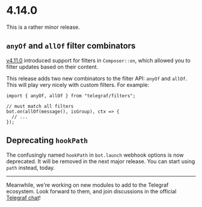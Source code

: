# 4.14.0

This is a rather minor release.

## `anyOf` and `allOf` filter combinators

[v4.11.0](https://github.com/telegraf/telegraf/releases/tag/v4.11.0) introduced support for filters in `Composer::on`, which allowed you to filter updates based on their content.

This release adds two new combinators to the filter API: `anyOf` and `allOf`. This will play very nicely with custom filters. For example:

```TS
import { anyOf, allOf } from "telegraf/filters";

// must match all filters
bot.on(allOf(message(), isGroup), ctx => {
  // ...
});
```

## Deprecating `hookPath`

The confusingly named `hookPath` in `bot.launch` webhook options is now deprecated. It will be removed in the next major release. You can start using `path` instead, today.

---

Meanwhile, we're working on new modules to add to the Telegraf ecosystem. Look forward to them, and join discussions in the official [Telegraf chat](https://t.me/TelegrafJSChat)!
